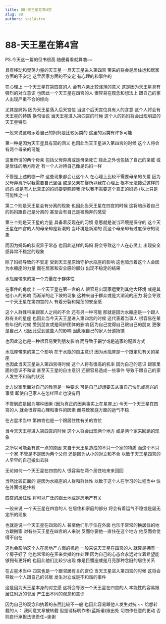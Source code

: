 ```yaml
---
title: 88-天王星在第4宫
slug: 88
authors: soilAstro
---
```


# 88-天王星在第4宫
PS.今天这一篇的但书很高
随便看看就算噜~~

具有移动和晃荡力量的天王星
一旦天王星进入第四宫
带来的将会是居住运和居家方面的不安定
这里居家方面的不安定
有心理的和事件的

在心理上
一个天王星在第四宫的人
会有六亲比较浅薄的意义
这是因为天王星具有强烈的对立意识
也因此一个天王星在四宫的人
很容易在观念和想法上
跟自己的家人出现严重不合的倾向

尤其是妈妈
因为天王星落入后天宫位
当这个后天宫位具有人的含意
这个人将会有天王星的特质
换句话说
当天王星进入第四宫的时候
这个人的妈妈将会出现明显的天王星特质

一般来说这暗示着自己的妈妈是比较另类的
这里的另类有许多可能

第一种是因为天王星具有双的涵义
也因此当天王星进入第四宫的时候
这个人将会有两个母亲的可能

这里所谓的两个母亲
包括父母异离或是母亲死亡
除此之外也包括了自己的亲戚
或是居住的地方附近
有一个人对待自己像是妈妈一样

不管是上述的哪一种
这些现象都会让这个人
在心理上比较不需要母亲的关爱
因为父母异离所以我需要自己坚强
或是父亲在娶所以我在心理上
根本无法接受这样的妈妈
或是有人比真正的妈妈要更照顾我
所以我不需要这个真正的妈妈
(以上只是可能性之一)

第二个则是天王星会有分离的现象
也因此当天王星在四宫的时候
这将暗示着自己的妈妈跟自己是分离的
甚至会有自己是被抛弃的感受

第三个则是天王星的力量
具备着反现在的习惯
意思就是说当环境是保守的
这个天王星在四宫的人的母亲却是新潮的
当环境是新潮的
而这个母亲却有过度保守的现象

而因为妈妈的状况异于常态
也因此这样的妈妈
将会导致这个人在心灵上
出现安全感异常不稳定的现象

除了妈妈导致的不安定
受到天王星原始守护水瓶座的影响
这也暗示着这个人会因为水瓶座的力量
而在居家和安全感的部分
出现不稳定的结果

水瓶座带来的第一个力量在于群体性

在事件的角度上
一个天王星在第一宫的人
很容易出现家运受到其他大环境
或是其他小人的影响
而渐渐的走下坡的现象
这种来自于群众或是大潮流的压力
将会导致一个天王星在第四宫的人
有着分裂和晃荡的安全感

这个人群性带来跟家人之间的不合
还有另一种可能
那就是因为水瓶座是一个跟人群有关的星座
也因此当今天天王星进入第四宫的时候
这代表着当事人
很容易在某些年纪的时候
受到朋友或是同侪团体的影响
因为自己觉得自己跟自己的朋友
更像是自己人
也因此受到这些人的影响
因此跟自己的家人分道扬镳

也因此这也是一种很容易受到朋友影响
而导致于辍学或是逃家的配置方式

水瓶座带来的第二个影响
在于水瓶的自主意识
因为水瓶座是一个跟定见有关的星座\
也因此当天王星进入第四宫得时候
这个人将有很高的机率
因为自己的意识
跟家里面的意识不和谐
甚至天王星的自主意识
还很容易造成一些事件
导致于跟自己的家人发生不和谐的状况

比方说家里面对自己的教育是一种要求
可是自己却想要去从事自己快乐或高兴的事情
即使自己家人在怎样阻止也没有用

不管到底是因为哪种因素
(因为真正的因素事实上在星座上)
今天一个天王星在四宫的人
就会很容易心理和事件的因素
而导致家庭方面的运气不稳

在占星术当中
第四宫也是一个跟居住性有关的宫位

当今天天王星进入第四宫的时候
这个人将会出现两个地方
或是两个家来回跑的现象

之所以可能会有这一点的原因
来自于天王星造成的不只一个家的特质
而这个不只一个家
不管是不是因为两个父母
还是因为从小的对立和不合
以致于天王星四宫的人早早的自己搬出去驻

无论如何一个天王星在四宫的人
很容易在两个居住地来来回回

当然比较正面的
是因为水瓶座的人群和群体性
以致于这个人在学习的过程当中
住在外面或是住校

四宫的居住性
将可以广泛的跟土地或是房地产有关

一般来说
一个天王星在四宫的人
在居住和家庭的部分
将会有着运气不稳或是居无定所的现象

也就是说一个天王星在四宫的人
甚至他们乐于住在外面
也乐于常常的换居住的地方跟搬家
对有些天王星在四宫的人来说
反而你要他一直住在这个地方
他反而会觉得不自在

这也会影响这个人在房地产方面的机运
一般来说天王星在四宫的人
就算是拥有一个房子好了
他也常常的在买来卖掉的作处理
因为自己的心态会永远对立着希望能够拥有更好的
也因此他们比较少出现
像是巨蟹座或是月亮那种念旧的居住关系

在占星术当中
四宫也是一个跟邻居有关的宫位
当天王星进入第四宫的时候
这将会导致一个人跟自己的邻居
发生对立或是不和谐的事件

这是因为天王星本身的对立感
这将会导致一个天王星在四宫的人
本能性的容易跟居住附近的邻居
产生出不同的观念和意识

因为自己的观念和执着的东西比较不一般
也因此容易跟他人发生对抗
~~
给想转载的人：
我同意文章被转载
但是请标明作者(蓝斯诺)跟出处
切勿作任意的更动
否则自行承担法律责任~谢谢

 
  